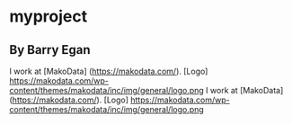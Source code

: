 # myproject

## By Barry Egan

I work at [MakoData] (https://makodata.com/).
[Logo] https://makodata.com/wp-content/themes/makodata/inc/img/general/logo.png
I work at [MakoData] (https://makodata.com/).
[Logo] https://makodata.com/wp-content/themes/makodata/inc/img/general/logo.png